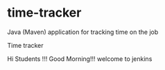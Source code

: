 # time-tracker
Java (Maven) application for tracking time on the job

Time tracker

Hi Students !!! Good Morning!!! welcome to jenkins
